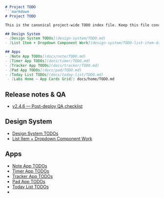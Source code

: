 ```markdown
# Project TODO
```markdown
# Project TODO

This is the canonical project-wide TODO index file. Keep this file concise — only links to area-specific TODO files should be listed here.

## Design System
- [Design System TODOs](design-system/TODO.md)
- [List Item + Dropdown Component Work](design-system/TODO-list-item-dropdown.md)

## Apps
- [Note App TODOs](docs/note/TODO.md)
- [Timer App TODOs](docs/timer/TODO.md)
- [Tracker App TODOs](docs/tracker/TODO.md)
- [Pad App TODOs](docs/pad/TODO.md)
- [Today List TODOs](docs/today-list/TODO.md)
 - [Labs Home — App Cards Grid]: docs/home/TODO.md


```

## Release notes & QA

- [v2.4.6 — Post-deploy QA checklist](docs/release-v2.4.6-qa.md)


## Design System
- [Design System TODOs](design-system/TODO.md)
- [List Item + Dropdown Component Work](design-system/TODO-list-item-dropdown.md)

## Apps
- [Note App TODOs](docs/note/TODO.md)
- [Timer App TODOs](docs/timer/TODO.md)
- [Tracker App TODOs](docs/tracker/TODO.md)
- [Pad App TODOs](docs/pad/TODO.md)
- [Today List TODOs](docs/today-list/TODO.md)
 - [Labs Home — App Cards Grid]: docs/home/TODO.md

